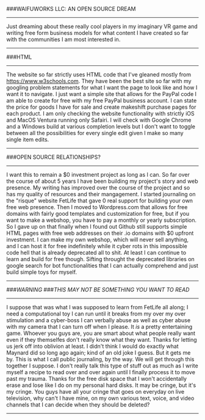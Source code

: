 ###WAIFUWORKS LLC: AN OPEN SOURCE DREAM

----------------------

Just dreaming about these really cool players in my imaginary VR game and writing free form business 
models for what content I have created so far with the communities I am most interested in.

--------

###HTML

------------------------

The website so far strictly uses HTML code that I've gleaned mostly from https://www.w3schools.com. 
They have been the best site so far with my googling problem statements for what I want the page to 
look like and how I want it to navigate. I just want a simple site that allows for the PayPal code 
I am able to create for free with my free PayPal business account. I can state the price for goods 
I have for sale and create makeshift purchase pages for each product. I am only checking the website 
functionality with strictly iOS and MacOS Ventura running only Safairi. I will check with Google 
Chrome and a Windows build at various completion levels but I don't want to toggle between all the 
possibilities for every single edit given I make so many single item edits.

---------

###OPEN SOURCE RELATIONSHIPS?

---------------------------

I want this to remain a $0 investment project as long as I can. So far over the course of about 5 
years I have been building my project's story and web presence. My writing has improved over the 
course of the project and so has my quality of resources and their mangagement. I started journaling 
on the "risque" website FetLife that gave 0 real support for building your own free web presence. 
Then I moved to Wordpress.com that allows for free domains with fairly good templates and customization 
for free, but if you want to make a webshop, you have to pay a monthly or yearly subscription. So 
I gave up on that finally when I found out Github still supports simple HTML pages with free web 
addresses on their .io domains with $0 upfront investment. I can make my own webshop, which will 
never sell anything, and I can host it for free indefinitely while it cyber rots in this impossible 
code hell that is already deprecated all to shit. At least I can continue to learn and build for 
free though. Sifting throught the deprecated libraries on google search for bot functionalities 
that I can actually comprehend and just build simple toys for myself. 

----------

###*WARNING*
###*THIS MAY NOT BE SOMETHING YOU WANT TO READ*

---------------------------

I suppose that was what I was supposed to learn from FetLife all along; I need a computational toy 
I can run until it breaks from my over my over stimulation and a cyber-boss I can verbally abuse as 
well as cyber abuse with my camera that I can turn off when I please. It *is* a pretty entertaining 
game. Whoever you guys are, you are smart about what people really want even if they themselfes 
don't really know what they want. Thanks for letting us jerk off into oblivion at least. I didn't 
think I would do exactly what Maynard did so long ago again; kind of an old joke I guess. But it 
gets me by. This is what I call public journaling, by the way. We will get through this together 
I suppose. I don't really talk this type of stuff out as much as I write myself a recipe to read 
over and over again until I finally process it to move past my trauma. Thanks for the free disk 
space that I won't accidentally erase and lose like I do on my personal hard disks. It may be 
cringe, but it's my cringe. You guys have all your cringe that goes on everyday on live television, 
why can't I have mine, on my own various text, voice, and video channels that I can decide when 
they should be deleted?

---------


